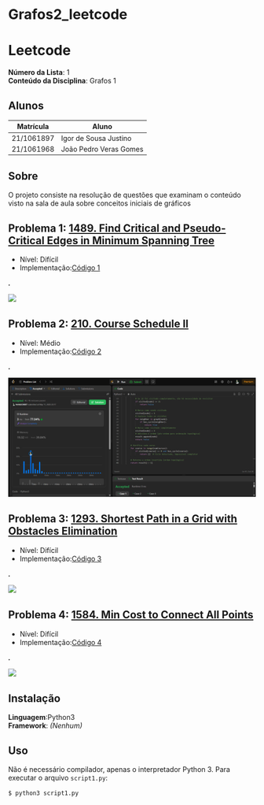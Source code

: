 # Grafos2_leetcode

# Leetcode

**Número da Lista**: 1<br>
**Conteúdo da Disciplina**: Grafos 1 <br>

## Alunos
|Matrícula | Aluno |
| -- | -- |
| 21/1061897  |  Igor de Sousa Justino |
| 21/1061968  |  João Pedro Veras Gomes |

## Sobre 
O projeto consiste na resolução de questões que examinam o conteúdo visto na sala de aula sobre conceitos iniciais de gráficos

## Problema 1: [1489. Find Critical and Pseudo-Critical Edges in Minimum Spanning Tree](https://leetcode.com/problems/find-critical-and-pseudo-critical-edges-in-minimum-spanning-tree/)
- Nível: Difícil
- Implementação:[Código 1](https://github.com/IgorJustino/Grafos2_leetcode/blob/main/1489.%20Find%20Critical%20and%20Pseudo-Critical%20Edges%20in%20Minimum%20Spanning%20Tree)

**_._**
  
![](./0785.png)
## Problema 2: [210. Course Schedule II](https://leetcode.com/problems/course-schedule-ii/description/)
- Nível: Médio
- Implementação:[Código 2](https://github.com/IgorJustino/Grafos2_leetcode/blob/main/210.%20Course%20Schedule%20II)

**_._**

![](./210.png)

## Problema 3: [1293. Shortest Path in a Grid with Obstacles Elimination](https://leetcode.com/problems/shortest-path-in-a-grid-with-obstacles-elimination/)
- Nível: Difícil
- Implementação:[Código 3](https://github.com/IgorJustino/Grafos2_leetcode/blob/main/1293.%20Shortest%20Path%20in%20a%20Grid%20with%20Obstacles%20Elimination)
  
**_._**

![](./3017.png)

## Problema 4: [1584. Min Cost to Connect All Points](https://leetcode.com/problems/min-cost-to-connect-all-points/description/)
- Nível: Difícil
- Implementação:[Código 4](https://github.com/IgorJustino/Grafos2_leetcode/blob/main/1584.%20Min%20Cost%20to%20Connect%20All%20Points)

**_._**

![](./834.png)

## Instalação 
**Linguagem**:Python3 <br>
**Framework**: _(Nenhum)_ <br>

## Uso
Não é necessário compilador, apenas o interpretador Python 3. Para executar o arquivo `script1.py`:

```
$ python3 script1.py
```


